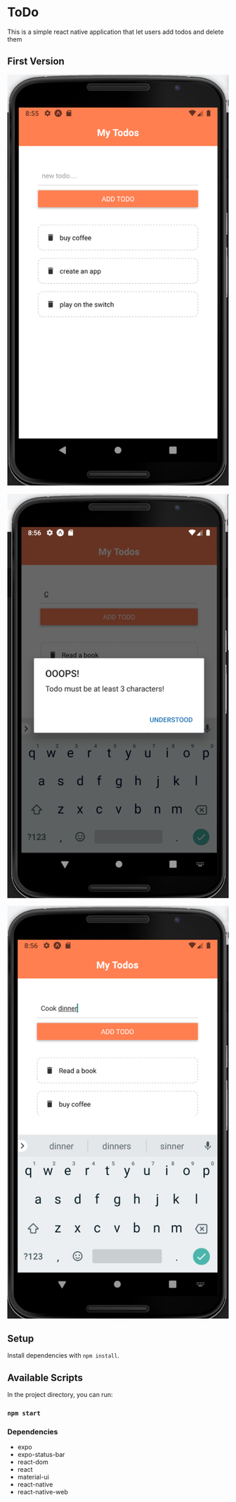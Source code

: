 # ToDo 
This is a simple react native application that let users add todos and delete them

## First Version
 
!["Main Page"](https://github.com/SarahAlAshwal/ToDoApp/blob/master/images/home.png)

!["Alert"](https://github.com/SarahAlAshwal/ToDoApp/blob/master/images/alert.png)

!["Adding todo"](https://github.com/SarahAlAshwal/ToDoApp/blob/master/images/addTodo.png)



## Setup

Install dependencies with `npm install`.

## Available Scripts

In the project directory, you can run:

### `npm start`



### Dependencies

- expo
- expo-status-bar
- react-dom
- react
- material-ui
- react-native
- react-native-web
